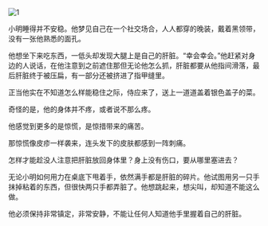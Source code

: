 ![1](https://img.alicdn.com/imgextra/i4/1064479076/TB2dPY0tXXXXXX0XXXXXXXXXXXX_!!1064479076.jpg)

小明睡得并不安稳。他梦见自己在一个社交场合，人人都穿的晚装，戴着黑领带，没有一张他熟悉的面孔。

他想坐下来吃东西，一低头却发现大腿上是自己的肝脏。“幸会幸会。”他赶紧对身边的人说话，在他注意到之前遮住那但无论他怎么抓，肝脏都要从他指间滑落，最后肝脏终于被压扁，有一部分还被挤进了指甲缝里。

正当他实在不知道怎么样能稳住之际，侍应来了，送上一道道盖着银色盖子的菜。

奇怪的是，他的身体并不疼，或者说不那么疼。

他感觉到更多的是惊慌，是惊措带来的痛苦。

那惊慌像皮疹一样袭来，连头发下的皮肤都感到一阵刺痛。

<!-- more -->

怎样才能趁没人注意把肝脏放回身体里？身上没有伤口，要从哪里塞进去？

无论小明如何用力在桌底下甩着手，依然满手都是肝脏的碎片。他试图用另一只手抹掉粘着的东西，但很快两只手都弄脏了。他想跳起来，想尖叫，却知道不能这么做。

他必须保持非常镇定，非常安静，不能让任何人知道他手里握着自己的肝脏。